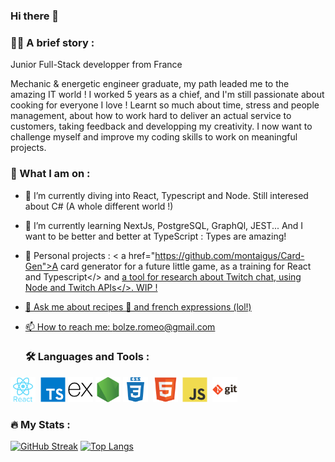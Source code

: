 ### Hi there 👋

<!--
**montaigus/montaigus** is a ✨ _special_ ✨ repository because its `README.md` (this file) appears on your GitHub profile.
-->

### 🙋‍♂️ A brief story :

Junior Full-Stack developper from France 

Mechanic & energetic engineer graduate, my path leaded me to the amazing IT world !
I worked 5 years as a chief, and I'm still passionate about cooking for everyone I love ! Learnt so much about time, stress and people management, about how to work hard to deliver an actual service to customers, taking feedback and developping my creativity.
I now want to challenge myself and improve my coding skills to work on meaningful projects.

### 👷 What I am on :

- 🔭 I’m currently diving into React, Typescript and Node. Still interesed about C# (A whole different world !)
- 🌱 I’m currently learning NextJs, PostgreSQL, GraphQl, JEST... And I want to be better and better at TypeScript : Types are amazing!
- 🚧 Personal projects : < a href="https://github.com/montaigus/Card-Gen">A card generator for a future little game, as a training for React and Typescript</> and <a href="https://github.com/montaigus/jeans_research">a tool for research about Twitch chat, using Node and Twitch APIs</>. WIP !
- 💬 Ask me about recipes 🍜 and french expressions (lol!)
- 📫 How to reach me: bolze.romeo@gmail.com

  ### 🛠️ Languages and Tools :

 <img src="https://github.com/devicons/devicon/blob/master/icons/react/react-original-wordmark.svg" title="React" alt="React" width="40" height="40"/>&nbsp;
   <img src="https://github.com/devicons/devicon/blob/master/icons/typescript/typescript-original.svg" title="Typescript" alt="Typescript" width="40" height="40"/>
   <img src="https://github.com/devicons/devicon/blob/master/icons/express/express-original.svg" title="Express" alt="Express" width="40" height="40"/>
<img src="https://github.com/devicons/devicon/blob/master/icons/nodejs/nodejs-original.svg" title="Nodejs" alt="Nodejs" width="40" height="40"/>
<img src="https://github.com/devicons/devicon/blob/master/icons/css3/css3-plain-wordmark.svg"  title="CSS3" alt="CSS" width="40" height="40"/>&nbsp;
<img src="https://github.com/devicons/devicon/blob/master/icons/html5/html5-original.svg" title="HTML5" alt="HTML" width="40" height="40"/>&nbsp;
  <img src="https://github.com/devicons/devicon/blob/master/icons/javascript/javascript-original.svg" title="JavaScript" alt="JavaScript" width="40" height="40"/>&nbsp;
   <img src="https://github.com/devicons/devicon/blob/master/icons/git/git-original-wordmark.svg" title="Git" alt="Git" width="40" height="40"/>


   ### 🔥 My Stats :

[![GitHub Streak](http://github-readme-streak-stats.herokuapp.com?user=montaigus&theme=dark&mode=weekly)](https://git.io/streak-stats)
[![Top Langs](https://github-readme-stats.vercel.app/api/top-langs/?username=montaigus&layout=compact&theme=vision-friendly-dark)](https://github.com/anuraghazra/github-readme-stats)
